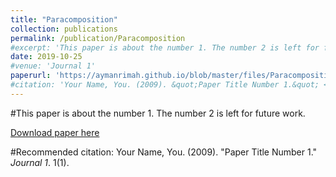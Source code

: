```yaml
---
title: "Paracomposition"
collection: publications 
permalink: /publication/Paracomposition
#excerpt: 'This paper is about the number 1. The number 2 is left for future work.'
date: 2019-10-25
#venue: 'Journal 1'
paperurl: 'https://aymanrimah.github.io/blob/master/files/Paracomposition.pdf'
#citation: 'Your Name, You. (2009). &quot;Paper Title Number 1.&quot; <i>Journal 1</i>. 1(1).'
---
```

#This paper is about the number 1. The number 2 is left for future work.

[Download paper here](https://aymanrimah.github.io/blob/master/files/Paracomposition.pdf)

#Recommended citation: Your Name, You. (2009). "Paper Title Number 1." <i>Journal 1</i>. 1(1).
